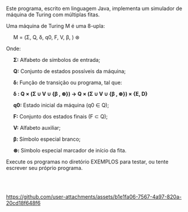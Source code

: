 Este programa, escrito em linguagem Java, implementa um simulador de máquina de Turing com múltiplas fitas.

Uma máquina de Turing M é uma 8-upla:

&nbsp;&nbsp;&nbsp;&nbsp; M = (Σ, Q, δ, q0, F, V, β, ) ⊛

Onde:

&nbsp;&nbsp;&nbsp;&nbsp; <b>Σ:</b> Alfabeto de símbolos de entrada;

&nbsp;&nbsp;&nbsp;&nbsp; <b>Q:</b> Conjunto de estados possíveis da máquina;
  
&nbsp;&nbsp;&nbsp;&nbsp; <b>δ:</b> Função de transição ou programa, tal que:
  
&nbsp;&nbsp;&nbsp;&nbsp; <b>δ : Q × (Σ ∪ V ∪ {β , ⊛}) → Q × (Σ ∪ V ∪ {β , ⊛}) × {E, D}</b>
  
&nbsp;&nbsp;&nbsp;&nbsp; <b>q0:</b> Estado inicial da máquina (q0 ∈ Q);
  
&nbsp;&nbsp;&nbsp;&nbsp; <b>F:</b> Conjunto dos estados finais (F ⊂ Q);
  
&nbsp;&nbsp;&nbsp;&nbsp; <b>V:</b> Alfabeto auxiliar;
  
&nbsp;&nbsp;&nbsp;&nbsp; <b>β: </b> Símbolo especial branco;
  
&nbsp;&nbsp;&nbsp;&nbsp; <b>⊛:</b> Símbolo especial marcador de início da fita.

Execute os programas no diretório EXEMPLOS para testar, ou tente escrever seu próprio programa.

<br><br>

https://github.com/user-attachments/assets/b1e1fa06-7567-4a97-820a-20cd18f648f6
